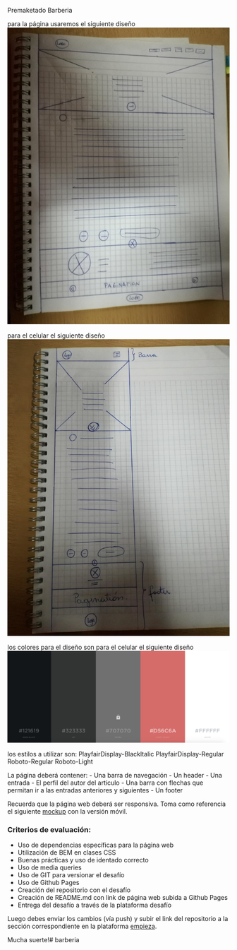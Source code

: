 Premaketado Barberia

para la página usaremos el siguiente diseño
![sketch](img/pagina.jpg) 

para el celular el siguiente diseño
![sketch](img\celular.jpg) 

los colores para el diseño son
para el celular el siguiente diseño
![sketch](colors/colors.png) 

los estilos a utilizar son:
PlayfairDisplay-Blackltalic
PlayfairDisplay-Regular
Roboto-Regular
Roboto-Light

La página deberá contener:
	- Una barra de navegación
	- Un header
	- Una entrada
	- El perfil del autor del artículo
	- Una barra con flechas que permitan ir a las entradas anteriores y siguientes
	- Un footer

Recuerda que la página web deberá ser responsiva. Toma como referencia el siguiente [mockup](img/barbershop-mobile.png) con la versión móvil.

### Criterios de evaluación:

- Uso de dependencias específicas para la página web
- Utilización de BEM en clases CSS
- Buenas prácticas y uso de identado correcto
- Uso de media queries
- Uso de GIT para versionar el desafío
- Uso de Github Pages
- Creación del repositorio con el desafío
- Creación de README.md con link de página web subida a Github Pages
- Entrega del desafío a través de la plataforma desafío

Luego debes enviar los cambios (vía push) y subir el link del repositorio a la sección correspondiente en la plataforma [empieza](https://empieza.desafiolatam.com "Desafío Latam").

Mucha suerte!# barberia
